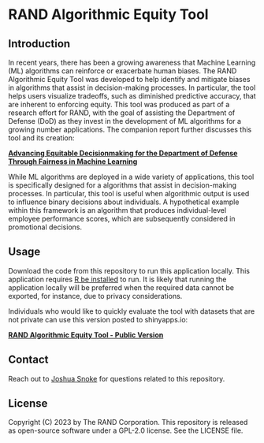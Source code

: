 # RAND Algorithmic Equity Tool

## Introduction

In recent years, there has been a growing awareness that Machine Learning (ML) algorithms can reinforce or exacerbate human biases. The RAND Algorithmic Equity Tool was developed to help identify and mitigate biases in algorithms that assist in decision-making processes. In particular, the tool helps users visualize tradeoffs, such as diminished predictive accuracy, that are inherent to enforcing equity. This tool was produced as part of a research effort for RAND, with the goal of assisting the Department of Defense (DoD) as they invest in the development of ML algorithms for a growing number applications. The companion report further discusses this tool and its creation:

**[Advancing Equitable Decisionmaking for the Department of Defense Through Fairness in Machine Learning](https://www.rand.org/pubs/research_reports/RR2708.html)**
 
While ML algorithms are deployed in a wide variety of applications, this tool is specifically designed for a algorithms that assist in decision-making processes. In particular, this tool is useful when algorithmic output is used to influence binary decisions about individuals. A hypothetical example within this framework is an algorithm that produces individual-level employee performance scores, which are subsequently considered in promotional decisions.

## Usage

Download the code from this repository to run this application locally. This application requires [R be installed](https://cran.r-project.org/doc/FAQ/R-FAQ.html#How-can-R-be-installed_003f) to run. It is likely that running the application locally will be preferred when the required data cannot be exported, for instance, due to privacy considerations.

Individuals who would like to quickly evaluate the tool with datasets that are not private can use this version posted to shinyapps.io:

**[RAND Algorithmic Equity Tool - Public Version](https://rand.shinyapps.io/rand-ml-equity-tool/)**


## Contact
Reach out to [Joshua Snoke](https://www.rand.org/about/people/s/snoke_joshua.html) for questions related to this repository.

## License
Copyright (C) 2023 by The RAND Corporation. This repository is released as open-source software under a GPL-2.0 license. See the LICENSE file.

